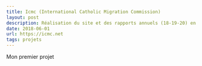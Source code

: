 ```yaml
---
title: Icmc (International Catholic Migration Commission)
layout: post
description: Réalisation du site et des rapports annuels (18-19-20) en version digitale.
date: 2018-06-01
url: https://icmc.net
tags: projets
---
```

Mon premier projet
